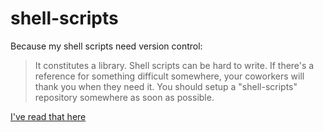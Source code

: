 # shell-scripts

Because my shell scripts need version control:  
>It constitutes a library. Shell scripts can be hard to write. If there's a reference for something difficult somewhere, your coworkers will thank you when they need it. You should setup a "shell-scripts" repository somewhere as soon as possible.

[I've read that here](https://dev.to/thiht/shell-scripts-matter)
